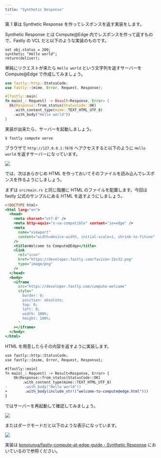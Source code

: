 ```yaml
---
title: "Synthetic Response"
---
```


第 1 章は Synthetic Response を作ってレスポンスを返す実装をします。

Synthetic Response とは Compute@Edge 内でレスポンスを作って返すもので、Fastly の VCL だと以下のような実装のものです。

```vcl
set obj.status = 200;
synthetic "Hello world";
return(deliver);
```

単純にリクエストが来たら `Hello world` という文字列を返すサーバーを Compute@Edge で作成してみましょう。

```rust:src/main.rs
use fastly::http::StatusCode;
use fastly::{mime, Error, Request, Response};

#[fastly::main]
fn main(_: Request) -> Result<Response, Error> {
  Ok(Response::from_status(StatusCode::OK)
    .with_content_type(mime::TEXT_HTML_UTF_8)
    .with_body("Hello world"))
}
```

実装が出来たら、サーバーを起動しましょう。

```shell
$ fastly compute serve
```

ブラウザで `http://127.0.0.1:7676` へアクセスすると以下のように `Hello world` を返すサーバーになっています。

![](https://storage.googleapis.com/zenn-user-upload/adbdad981e73-20211203.png)

では、次はあらかじめ HTML を作っておいてそのファイルを読み込んでレスポンスを作るようにしましょう。


まずは `src/main.rs` と同じ階層に HTML のファイルを配置します。今回は fastly 公式のサンプルにある HTML を返すようにしましょう。

```html:src/welcome-to-compute@edge.html
<!DOCTYPE html>
<html lang="en">
  <head>
    <meta charset="utf-8" />
    <meta http-equiv="x-ua-compatible" content="ie=edge" />
    <meta
      name="viewport"
      content="width=device-width, initial-scale=1, shrink-to-fit=no"
    />
    <title>Welcome to Compute@Edge</title>
    <link
      rel="icon"
      href="https://developer.fastly.com/favicon-32x32.png"
      type="image/png"
    />
  </head>
  <body>
    <iframe
      src="https://developer.fastly.com/compute-welcome"
      style="
        border: 0;
        position: absolute;
        top: 0;
        left: 0;
        width: 100%;
        height: 100%;
      "
    ></iframe>
  </body>
</html>
```

HTML を用意したらその内容を返すように実装します。

```diff
use fastly::http::StatusCode;
use fastly::{mime, Error, Request, Response};

#[fastly::main]
fn main(_: Request) -> Result<Response, Error> {
    Ok(Response::from_status(StatusCode::OK)
        .with_content_type(mime::TEXT_HTML_UTF_8)
-        .with_body("Hello world"))
+        .with_body(include_str!("welcome-to-compute@edge.html")))
}
```

ではサーバーを再起動して確認してみましょう。

![](https://storage.googleapis.com/zenn-user-upload/429e496a273e-20211203.png)

またはダークモードだと以下のような表示になっています。

![](https://storage.googleapis.com/zenn-user-upload/54000ceb0416-20211203.png)

実装は [konojunya/fastly-compute-at-edge-guide - Synthetic Response](https://github.com/konojunya/fastly-compute-at-edge-guide/tree/main/synthetic-response) においているので参照ください。
